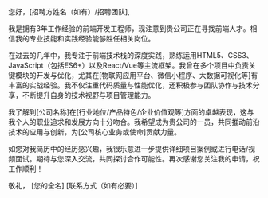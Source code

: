 您好，[招聘方姓名（如有）/招聘团队],

我是拥有3年工作经验的前端开发工程师，现注意到贵公司正在寻找前端人才。相信我的专业技能和实践经验能够胜任相关岗位。

在过去的几年中，我专注于前端技术栈的深度实践，熟练运用HTML5、CSS3、JavaScript（包括ES6+）以及React/Vue等主流框架。我曾在多个项目中负责关键模块的开发与优化，尤其在[物联网应用平台、微信小程序、大数据可视化等]有丰富的实战经验。我不仅注重代码质量与性能优化，还积极参与团队协作与技术分享，不断提升自身的技术视野与项目管理能力。

我了解到[公司名称]在[行业地位/产品特色/企业价值观等]方面的卓越表现，这与我个人的职业追求和发展方向十分吻合。我希望成为贵公司的一员，共同推动前沿技术的应用与创新，为[公司核心业务或使命]贡献力量。

如您对我简历中的经历感兴趣，我很乐意进一步提供详细项目案例或进行电话/视频面试。期待与您深入交流，共同探讨合作可能性。再次感谢您关注我的申请，祝工作顺利！

敬礼，
[您的全名]
[联系方式（如有必要）]